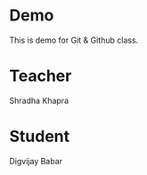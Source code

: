 # Demo
This is demo for Git &amp; Github class.
# Teacher 
Shradha Khapra

# Student
Digvijay Babar
